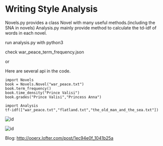 # Writing Style Analysis

Novels.py provides a class Novel with many useful methods.(including the SNA in novels)
Analysis.py mainly provide method to calculate the td-idf of words in each novel.

run analysis.py with python3

check war_peace_term_frequency.json 

or 

Here are several api in the code.

```
import Novels
book = Novels.Novel("war_peace.txt")
book.term_frequency()
book.time_density("Prince Valisi")
book.grades("Prince Valisi","Princess Anna")

import Analysis
tf-idf(["war_peace.txt","flatland.txt","the_old_man_and_the_sea.txt"])
```

![id](http://imglf2.nosdn.127.net/img/UnhEMnlSbXBDeGdWcnNZNm9lNjYzaVFlVXcvRmNMdHc3NHVJb0MwL1diRjZrb3RMMXdBbXlRPT0.png "tf-idf of war and peace")

![id](http://imglf2.nosdn.127.net/img/UnhEMnlSbXBDeGdWcnNZNm9lNjYzajNVKzlVVlRSTDdZMlgvSVNnaDhpdW1jdXpsNmp0Wnd3PT0.png "tf-idf of the old man and the sea")


Blog: http://ooerx.lofter.com/post/1ec94e0f_1041b25a
